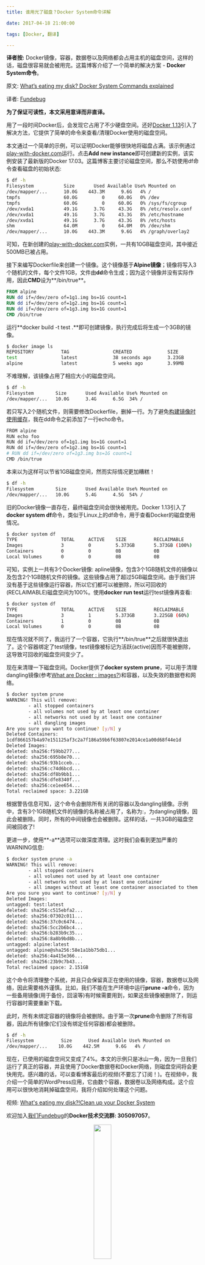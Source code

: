 ```yaml
---
title: 谁用光了磁盘？Docker System命令详解

date: 2017-04-18 21:00:00

tags: [Docker, 翻译]

---
```


**译者按:** Docker镜像，容器，数据卷以及网络都会占用主机的磁盘空间，这样的话，磁盘很容易就会被用完。这篇博客介绍了一个简单的解决方案 - **Docker System命令**。

<!-- more -->

原文: [What’s eating my disk? Docker System Commands explained](https://cntnr.io/whats-eating-my-disk-docker-system-commands-explained-d778178f96f1)

译者: [Fundebug](https://fundebug.com/)

**为了保证可读性，本文采用意译而非直译。**

用了一段时间Docker后，会发现它占用了不少硬盘空间。还好[Docker 1.13](https://blog.docker.com/2017/01/whats-new-in-docker-1-13/)引入了解决方法，它提供了简单的命令来查看/清理Docker使用的磁盘空间。

本文通过一个简单的示例，可以证明Docker能够很快地将磁盘占满。该示例通过[play-with-docker.com](https://cntnr.io/building-a-0-docker-swarm-in-seconds-80bf13a4d0a7)运行。点击**Add new instance**即可创建新的实例，该实例安装了最新版的Docker 17.03。这篇博客主要讨论磁盘空间，那么不妨使用df命令查看磁盘的初始状态:

```bash
$ df -h
Filesystem           Size       Used Available Use% Mounted on
/dev/mapper/...      10.0G    443.3M      9.6G   4% /
tmpfs                60.0G         0     60.0G   0% /dev
tmpfs                60.0G         0     60.0G   0% /sys/fs/cgroup
/dev/xvda1           49.1G      3.7G     43.3G   8% /etc/resolv.conf
/dev/xvda1           49.1G      3.7G     43.3G   8% /etc/hostname
/dev/xvda1           49.1G      3.7G     43.3G   8% /etc/hosts
shm                  64.0M         0     64.0M   0% /dev/shm
/dev/mapper/...      10.0G    443.3M      9.6G   4% /graph/overlay2
```

可知，在新创建的[play-with-docker.com](http://labs.play-with-docker.com/)实例，一共有10GB磁盘空间，其中接近500MB已被占用。

接下来编写Dockerfile来创建一个镜像。这个镜像基于**Alpine镜像**；镜像将写入3个随机的文件，每个文件1GB，文件由**dd**命令生成；因为这个镜像并没有实际作用，因此**CMD**设为**/bin/true**。

```dockerfile
FROM alpine
RUN dd if=/dev/zero of=1g1.img bs=1G count=1
RUN dd if=/dev/zero of=1g2.img bs=1G count=1
RUN dd if=/dev/zero of=1g3.img bs=1G count=1
CMD /bin/true
```

运行**docker build -t test .**即可创建镜像，执行完成后将生成一个3GB的镜像。

```bash
$ docker image ls
REPOSITORY          TAG                CREATED             SIZE
test                latest             38 seconds ago      3.23GB
alpine              latest             5 weeks ago         3.99MB
```

不难理解，该镜像占用了相应大小的磁盘空间。

```bash
$ df -h
Filesystem        Size       Used Available Use% Mounted on
/dev/mapper/...   10.0G      3.4G      6.5G  34% /
```

若只写入2个随机文件，则需要修改Dockerfile，删掉一行。为了避免[构建镜像时使用缓存](https://docs.docker.com/engine/userguide/eng-image/dockerfile_best-practices/#build-cache)，我在dd命令之前添加了一行echo命令。

```bash
FROM alpine
RUN echo foo
RUN dd if=/dev/zero of=1g1.img bs=1G count=1
RUN dd if=/dev/zero of=1g2.img bs=1G count=1
# RUN dd if=/dev/zero of=1g3.img bs=1G count=1
CMD /bin/true
```

本来以为这样可以节省1GB磁盘空间，然而实际情况更加糟糕！

```bash
$ df -h
Filesystem        Size       Used Available Use% Mounted on
/dev/mapper/...   10.0G      5.4G      4.5G  54% /
```

旧的Docker镜像一直存在，最终磁盘空间会很快被用完。Docker 1.13引入了**docker system df**命令，类似于Linux上的df命令，用于查看Docker的磁盘使用情况。

```bash
$ docker system df
TYPE                TOTAL     ACTIVE    SIZE          RECLAIMABLE
Images              3         0         5.373GB       5.373GB (100%)
Containers          0         0         0B            0B
Local Volumes       0         0         0B            0B
```

可知，实例上一共有3个Docker镜像: apline镜像，包含3个1GB随机文件的镜像以及包含2个1GB随机文件的镜像。这些镜像占用了超过5GB磁盘空间。由于我们并没有基于这些镜像运行容器，所以它们都可以被删除，所以可回收的(RECLAIMABLE)磁盘空间为100%。使用**docker run test**运行test镜像再查看:

```bash
$ docker system df
TYPE                TOTAL     ACTIVE    SIZE          RECLAIMABLE
Images              3         1         5.373GB       3.225GB (60%)
Containers          1         0         0B            0B
Local Volumes       0         0         0B            0B
```

现在情况就不同了，我运行了一个容器，它执行**/bin/true**之后就很快退出了。这个容器绑定了test镜像，test镜像被标记为活跃(active)因而不能被删除，这导致可回收的磁盘空间变少了。

现在来清理一下磁盘空间。Docker提供了**docker system prune**，可以用于清理dangling镜像(参考[What are Docker <none>:<none> images?](http://www.projectatomic.io/blog/2015/07/what-are-docker-none-none-images/))和容器，以及失效的数据卷和网络。

```bash
$ docker system prune
WARNING! This will remove:
        - all stopped containers
        - all volumes not used by at least one container
        - all networks not used by at least one container
        - all dangling images
Are you sure you want to continue? [y/N] y
Deleted Containers:
1cdf866157b4a97e151125af3c2a7f186a59b6f63807e2014ce1a00d68f44e1d
Deleted Images:
deleted: sha256:f59bb277...
deleted: sha256:695b8e70...
deleted: sha256:93b1cceb...
deleted: sha256:c74d6bcd...
deleted: sha256:df8b9bb1...
deleted: sha256:dfe8340f...
deleted: sha256:ce1ee654...
Total reclaimed space: 3.221GB
```

根据警告信息可知，这个命令会删除所有关闭的容器以及dangling镜像。示例中，含有3个1GB随机文件的镜像的名称被占用了，名称为<none>:<none>，为dangling镜像，因此会被删除。同时，所有的中间镜像也会被删除。这样的话，一共3GB的磁盘空间被回收了! 

更进一步，使用**-a**选项可以做深度清理。这时我们会看到更加严重的WARNING信息:

```bash
$ docker system prune -a
WARNING! This will remove:
        - all stopped containers
        - all volumes not used by at least one container
        - all networks not used by at least one container
        - all images without at least one container associated to them
Are you sure you want to continue? [y/N] y
Deleted Images:
untagged: test:latest
deleted: sha256:c515ebfa2...
deleted: sha256:07302c011...
deleted: sha256:37c0c6474...
deleted: sha256:5cc2b6bc4...
deleted: sha256:b283b9c35...
deleted: sha256:8a8b9bd8b...
untagged: alpine:latest
untagged: alpine@sha256:58e1a1bb75db1...
deleted: sha256:4a415e366...
deleted: sha256:23b9c7b43...
Total reclaimed space: 2.151GB
```

这个命令将清理整个系统，并且只会保留真正在使用的镜像，容器，数据卷以及网络，因此需要格外谨慎。比如，我们不能在生产环境中运行**prune -a**命令，因为一些备用镜像(用于备份，回滚等)有时候需要用到，如果这些镜像被删除了，则运行容器时需要重新下载。

此时，所有未绑定容器的镜像将会被删除。由于第一次**prune**命令删除了所有容器，因此所有镜像(它们没有绑定任何容器)都会被删除。

```bash
$ df -h
Filesystem          Size      Used Available Use% Mounted on
/dev/mapper/...    10.0G    442.5M      9.6G   4% /
```

现在，已使用的磁盘空间又变成了4%。本文的示例只是冰山一角，因为一旦我们运行了真正的容器，并且使用了Docker数据卷和Docker网络，则磁盘空间将会更快用完。感兴趣的话，可以查看博客最后的视频(不要忘了订阅！)。在视频中，我介绍一个简单的WordPress应用，它由数个容器，数据卷以及网络构成。这个应用可以很快地消耗掉磁盘空间，我将介绍如何处理这个问题。

视频: [What's eating my disk?!Clean up your Docker System](https://youtu.be/G308610YNU4)

欢迎加入[我们Fundebug](https://fundebug.com/)的**Docker技术交流群: 305097057**。

<div style="text-align: center;">
<img style="width:30%;" src="http://opu5mq5tf.bkt.clouddn.com/qq_docker.JPG" />
</div>















